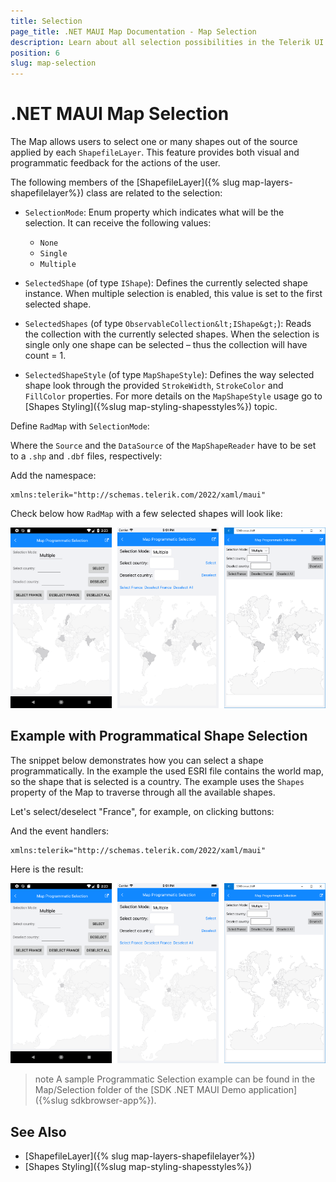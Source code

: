 ```yaml
---
title: Selection
page_title: .NET MAUI Map Documentation - Map Selection
description: Learn about all selection possibilities in the Telerik UI for .NET MAUI Map control.
position: 6
slug: map-selection
---
```


# .NET MAUI Map Selection

The Map allows users to select one or many shapes out of the source applied by each `ShapefileLayer`. This feature provides both visual and programmatic feedback for the actions of the user. 

The following members of the [ShapefileLayer]({% slug map-layers-shapefilelayer%}) class are related to the selection: 

* `SelectionMode`: Enum property which indicates what will be the selection. It can receive the following values:
	* `None`
	* `Single`
	* `Multiple`

* `SelectedShape` (of type `IShape`): Defines the currently selected shape instance. When multiple selection is enabled, this value is set to the first selected shape. 
* `SelectedShapes` (of type `ObservableCollection&lt;IShape&gt;`): Reads the collection with the currently selected shapes. When the selection is single only one shape can be selected – thus the collection will have count = 1. 

* `SelectedShapeStyle` (of type `MapShapeStyle`): Defines the way selected shape look through the provided `StrokeWidth`, `StrokeColor` and `FillColor` properties. For more details on the `MapShapeStyle` usage go to [Shapes Styling]({%slug map-styling-shapesstyles%}) topic.

Define `RadMap` with `SelectionMode`:

<snippet id='map-selection-mode-xaml' />

Where the `Source` and the `DataSource` of the `MapShapeReader` have to be set to a `.shp` and `.dbf` files, respectively:

<snippet id='map-selection-settintsource' />

Add the namespace:

```XAML
xmlns:telerik="http://schemas.telerik.com/2022/xaml/maui"
```

Check below how `RadMap` with a few selected shapes will look like:

![.NET MAUI Map Multiple Selection](images/map_multiple_selection.png)

## Example with Programmatical Shape Selection

The snippet below demonstrates how you can select a shape programmatically. In the example the used ESRI file contains the world map, so the shape that is selected is a country. The example uses the `Shapes` property of the Map to traverse through all the available shapes.

Let's select/deselect "France", for example, on clicking buttons:

<snippet id='map-selectshapes-xaml' />

And the event handlers:

<snippet id='map-selection-runtime-code' />

```XAML
xmlns:telerik="http://schemas.telerik.com/2022/xaml/maui"
```

Here is the result:

![.NET MAUI Map Programmatic Selection](images/map_programmatic_selection.png)

>note A sample Programmatic Selection example can be found in the Map/Selection folder of the [SDK .NET MAUI Demo application]({%slug sdkbrowser-app%}).

## See Also

- [ShapefileLayer]({% slug map-layers-shapefilelayer%})
- [Shapes Styling]({%slug map-styling-shapesstyles%})

